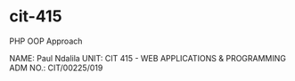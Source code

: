 # cit-415
PHP OOP Approach

NAME: Paul Ndalila
UNIT: CIT 415 - WEB APPLICATIONS & PROGRAMMING
ADM NO.: CIT/00225/019
